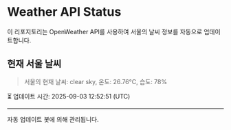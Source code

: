 
# Weather API Status

이 리포지토리는 OpenWeather API를 사용하여 서울의 날씨 정보를 자동으로 업데이트합니다.

## 현재 서울 날씨
> 서울의 현재 날씨: clear sky, 온도: 26.76°C, 습도: 78%

⏳ 업데이트 시간: 2025-09-03 12:52:51 (UTC)

---
자동 업데이트 봇에 의해 관리됩니다.
